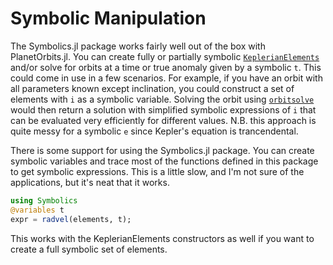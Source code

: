 
# Symbolic Manipulation
The Symbolics.jl package works fairly well out of the box with PlanetOrbits.jl.
You can create fully or partially symbolic [`KeplerianElements`](@ref) and/or solve for orbits
at a time or true anomaly given by a symbolic `t`.
This could come in use in a few scenarios. For example, if you have an orbit with all parameters known except inclination, you could construct a set of elements with `i` as a symbolic variable.
Solving the orbit using [`orbitsolve`](@ref) would then return a solution with simplified symbolic expressions of `i` that can be evaluated very efficiently for different values.
N.B. this approach is quite messy for a symbolic `e` since Kepler's equation is trancendental.


There is some support for using the Symbolics.jl package. You can create symbolic variables and trace most of the functions defined in this package to get symbolic expressions. 
This is a little slow, and I'm not sure of the applications, but it's neat that it works.

```julia
using Symbolics
@variables t
expr = radvel(elements, t);
```
This works with the KeplerianElements constructors as well if you want to create
a full symbolic set of elements.